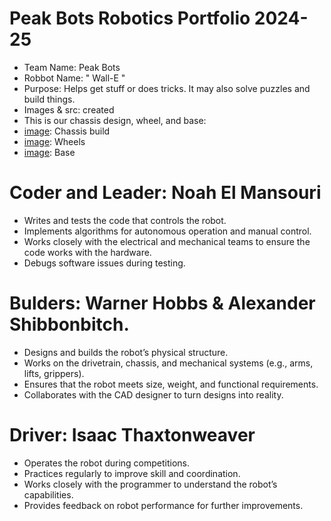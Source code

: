 # Peak Bots Robotics Portfolio 2024-25

* Team Name: Peak Bots
* Robbot Name: " Wall-E " 
* Purpose: Helps get stuff or does tricks. It may also solve puzzles and build things.
* Images & src: created
* This is our chassis design, wheel, and base:
* [image](https://github.com/user-attachments/assets/403440f2-0382-40b2-8a8e-a4f87d2656b4): Chassis build
* [image](https://github.com/user-attachments/assets/1406873c-1fce-4fa0-877d-f385f05d5465): Wheels
* [image](https://github.com/user-attachments/assets/adef4a9f-fb04-42a1-88b9-330993956b45): Base




# Coder and Leader: Noah El Mansouri
* Writes and tests the code that controls the robot.
* Implements algorithms for autonomous operation and manual control.
* Works closely with the electrical and mechanical teams to ensure the code works with the hardware.
* Debugs software issues during testing.

# Bulders: Warner Hobbs & Alexander Shibbonbitch.
* Designs and builds the robot’s physical structure.
* Works on the drivetrain, chassis, and mechanical systems (e.g., arms, lifts, grippers).
* Ensures that the robot meets size, weight, and functional requirements.
* Collaborates with the CAD designer to turn designs into reality.

# Driver: Isaac Thaxtonweaver
* Operates the robot during competitions.
* Practices regularly to improve skill and coordination.
* Works closely with the programmer to understand the robot’s capabilities.
* Provides feedback on robot performance for further improvements.
